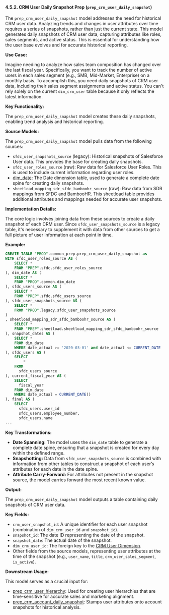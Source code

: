 #### 4.5.2. CRM User Daily Snapshot Prep (`prep_crm_user_daily_snapshot`)

The `prep_crm_user_daily_snapshot` model addresses the need for historical CRM user data. Analyzing trends and changes in user attributes over time requires a series of snapshots, rather than just the current state. This model generates daily snapshots of CRM user data, capturing attributes like roles, sales segments, and active status. This is essential for understanding how the user base evolves and for accurate historical reporting.

**Use Case:**

Imagine needing to analyze how sales team composition has changed over the last fiscal year. Specifically, you want to track the number of active users in each sales segment (e.g., SMB, Mid-Market, Enterprise) on a monthly basis. To accomplish this, you need daily snapshots of CRM user data, including their sales segment assignments and active status. You can't rely solely on the current `dim_crm_user` table because it only reflects the latest information.

**Key Functionality:**

The `prep_crm_user_daily_snapshot` model creates these daily snapshots, enabling trend analysis and historical reporting.

**Source Models:**

The `prep_crm_user_daily_snapshot` model pulls data from the following sources:

*   `sfdc_user_snapshots_source` (legacy): Historical snapshots of Salesforce User data. This provides the base for creating daily snapshots.
*   `sfdc_user_roles_source` (raw): Raw data for Salesforce User Roles. This is used to include current information regarding user roles.
*   [dim_date](chapter_471.md): The Date dimension table, used to generate a complete date spine for creating daily snapshots.
*   `sheetload_mapping_sdr_sfdc_bamboohr_source` (raw): Raw data from SDR mappings from SFDC and BambooHR. This sheetload table provides additional attributes and mappings needed for accurate user snapshots.

**Implementation Details:**

The core logic involves joining data from these sources to create a daily snapshot of each CRM user. Since `sfdc_user_snapshots_source` is a legacy table, it's necessary to supplement it with data from other sources to get a full picture of user information at each point in time.

**Example:**

```sql
CREATE TABLE "PROD".common_prep.prep_crm_user_daily_snapshot as
WITH sfdc_user_roles_source AS (
    SELECT *
    FROM "PREP".sfdc.sfdc_user_roles_source
), dim_date AS (
    SELECT *
    FROM "PROD".common.dim_date
), sfdc_users_source AS (
    SELECT *
    FROM "PREP".sfdc.sfdc_users_source
), sfdc_user_snapshots_source AS (
    SELECT *
    FROM "PROD".legacy.sfdc_user_snapshots_source
)
, sheetload_mapping_sdr_sfdc_bamboohr_source AS (
    SELECT *
    FROM "PREP".sheetload.sheetload_mapping_sdr_sfdc_bamboohr_source
), snapshot_dates AS (
    SELECT *
    FROM dim_date
    WHERE date_actual >= '2020-03-01' and date_actual <= CURRENT_DATE
), sfdc_users AS (
    SELECT
        *
    FROM
      sfdc_users_source
), current_fiscal_year AS (
    SELECT
      fiscal_year
    FROM dim_date
    WHERE date_actual = CURRENT_DATE()
), final AS (
    SELECT
      sfdc_users.user_id                                                                                                              AS dim_crm_user_id,
      sfdc_users.employee_number,
      sfdc_users.name                                                                                                                 AS user_name,
...
```

**Key Transformations:**

*   **Date Spanning:** The model uses the `dim_date` table to generate a complete date spine, ensuring that a snapshot is created for every day within the defined range.
*   **Snapshotting:** Data from `sfdc_user_snapshots_source` is combined with information from other tables to construct a snapshot of each user’s attributes for each date in the date spine.
*   **Attribute Carry-Forward:** For attributes not present in the snapshot source, the model carries forward the most recent known value.

**Output:**

The `prep_crm_user_daily_snapshot` model outputs a table containing daily snapshots of CRM user data.

**Key Fields:**

*   `crm_user_snapshot_id`: A unique identifier for each user snapshot (combination of `dim_crm_user_id` and `snapshot_id`).
*   `snapshot_id`: The date ID representing the date of the snapshot.
*   `snapshot_date`: The actual date of the snapshot.
*   `dim_crm_user_id`: The foreign key to the [CRM User Dimension](chapter_350.md).
*   Other fields from the source models, representing user attributes at the time of the snapshot (e.g., `user_name`, `title`, `crm_user_sales_segment`, `is_active`).

**Downstream Usage:**

This model serves as a crucial input for:

*   [prep_crm_user_hierarchy](chapter_453.md): Used for creating user hierarchies that are time-sensitive for accurate sales and marketing alignment.
*   [prep_crm_account_daily_snapshot](chapter_442.md): Stamps user attributes onto account snapshots for historical analysis.
